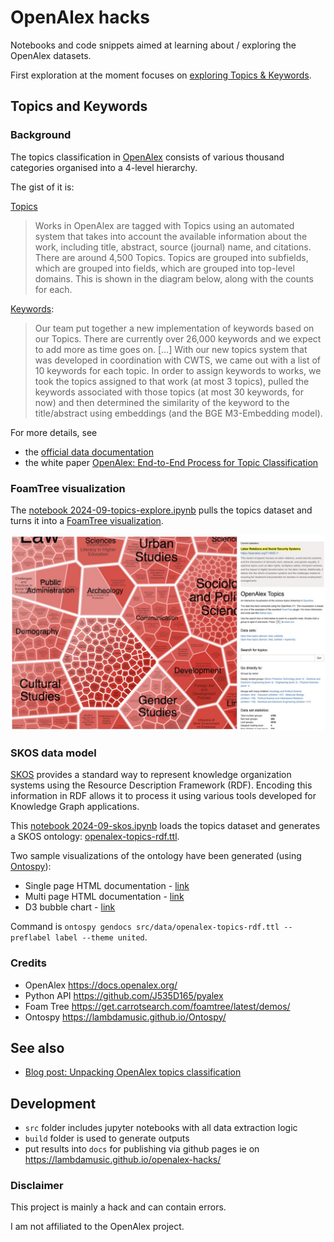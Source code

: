 # OpenAlex hacks

Notebooks and code snippets aimed at learning about / exploring the OpenAlex datasets.

First exploration at the moment focuses on [exploring Topics & Keywords](https://lambdamusic.github.io/openalex-hacks). 

## Topics and Keywords

### Background

The topics classification in [OpenAlex](https://openalex.org/) consists of various thousand categories organised into a 4-level hierarchy. 

The gist of it is:

[Topics](https://help.openalex.org/hc/en-us/articles/24736129405719-Topics)

> Works in OpenAlex are tagged with Topics using an automated system that takes into account the available information about the work, including title, abstract, source (journal) name, and citations. There are around 4,500 Topics. Topics are grouped into subfields, which are grouped into fields, which are grouped into top-level domains. This is shown in the diagram below, along with the counts for each.


[Keywords](https://help.openalex.org/hc/en-us/articles/24736201130391-Keywords): 

> Our team put together a new implementation of keywords based on our Topics. There are currently over 26,000 keywords and we expect to add more as time goes on. [...] With our new topics system that was developed in coordination with CWTS, we came out with a list of 10 keywords for each topic. In order to assign keywords to works, we took the topics assigned to that work (at most 3 topics), pulled the keywords associated with those topics (at most 30 keywords, for now) and then determined the similarity of the keyword to the title/abstract using embeddings (and the BGE M3-Embedding model).

For more details, see 

- the [official data documentation](https://help.openalex.org/hc/en-us/sections/24734432836887-Data) 
- the white paper  [OpenAlex: End-to-End Process for Topic Classification](https://docs.google.com/document/d/1bDopkhuGieQ4F8gGNj7sEc8WSE8mvLZS/edit#heading=h.5w2tb5fcg77r)

### FoamTree visualization

The [notebook 2024-09-topics-explore.ipynb](/src/2024-09-topics-explore.ipynb) pulls the topics dataset and turns it into a [FoamTree visualization](https://lambdamusic.github.io/openalex-hacks/foamtree/).

![foam-tree-sample.jpg](src/img/foam-tree-sample.jpg)

### SKOS data model

[SKOS](https://www.w3.org/2004/02/skos/intro) provides a standard way to represent knowledge organization systems using the Resource Description Framework (RDF). Encoding this information in RDF allows it to process it using various tools developed for Knowledge Graph applications. 

This [notebook 2024-09-skos.ipynb](/src/2024-09-skos.ipynb) loads the topics dataset and generates a SKOS ontology: [openalex-topics-rdf.ttl](/src/data/openalex-topics-rdf.ttl). 

Two sample visualizations of the ontology have been generated (using [Ontospy](https://lambdamusic.github.io/Ontospy/)): 

* Single page HTML documentation  - [link](https://lambdamusic.github.io/openalex-hacks/html-single-page/)
* Multi page HTML documentation - [link](https://lambdamusic.github.io/openalex-hacks/html-multi-page/)
* D3 bubble chart - [link](https://lambdamusic.github.io/openalex-hacks/d3-bubble-chart/)

Command is `ontospy gendocs src/data/openalex-topics-rdf.ttl --preflabel label --theme united`. 

### Credits 

* OpenAlex https://docs.openalex.org/
* Python API https://github.com/J535D165/pyalex 
* Foam Tree https://get.carrotsearch.com/foamtree/latest/demos/
* Ontospy  https://lambdamusic.github.io/Ontospy/


## See also 

* [Blog post: Unpacking OpenAlex topics classification](https://www.michelepasin.org/blog/2024/09/27/open-alex-topics/index.html)


## Development

* `src` folder includes jupyter notebooks with all data extraction logic
* `build` folder is used to generate outputs
* put results into `docs` for publishing via github pages ie on <https://lambdamusic.github.io/openalex-hacks/>


### Disclaimer

This project is mainly a hack and can contain errors. 

I am not affiliated to the OpenAlex project. 

